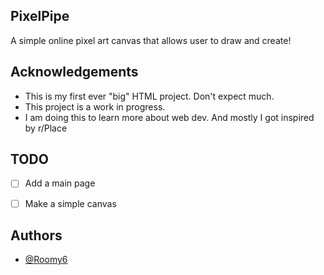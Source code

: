 ## PixelPipe

A simple online pixel art canvas that allows user to draw and create!
## Acknowledgements

 - This is my first ever "big" HTML project. Don't expect much.
 - This project is a work in progress.
 - I am doing this to learn more about web dev. And mostly I got inspired by r/Place


## TODO

- [ ]  Add a main page
- [ ]  Make a simple canvas


## Authors

- [@Roomy6](https://www.github.com/Roomy6)

